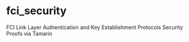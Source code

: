 # fci_security
FCI Link Layer Authentication and Key Establishment Protocols Security Proofs via Tamarin
